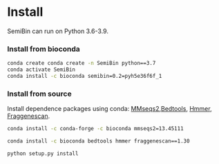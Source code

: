# Install

SemiBin can run on Python 3.6-3.9.

### Install from bioconda ###

```bash
conda create conda create -n SemiBin python==3.7
conda activate SemiBin
conda install -c bioconda semibin=0.2=pyh5e36f6f_1
```

### Install from source ###

Install dependence packages using conda: [MMseqs2](https://github.com/soedinglab/MMseqs2),[Bedtools](http://bedtools.readthedocs.org/]), [Hmmer](http://hmmer.org/),  [Fraggenescan](https://sourceforge.net/projects/fraggenescan/).

```bash
conda install -c conda-forge -c bioconda mmseqs2=13.45111
```
```bash
conda install -c bioconda bedtools hmmer fraggenescan==1.30
```

```bash
python setup.py install
```

